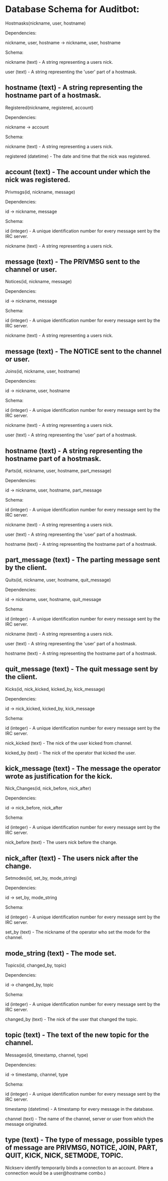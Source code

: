 Database Schema for Auditbot:
=============================

Hostmasks(nickname, user, hostname)

Dependencies:

nickname, user, hostname -> nickname, user, hostname

Schema:

nickname (text) - A string representing a users nick.

user (text) - A string representing the 'user' part of a hostmask.

hostname (text) - A string representing the hostname part of a hostmask.
----

Registered(nickname, registered, account)

Dependencies:

nickname -> account

Schema:

nickname (text) - A string representing a users nick.

registered (datetime) - The date and time that the nick was registered.

account (text) - The account under which the nick was registered.
----

Privmsgs(id, nickname, message)

Dependencies:

id -> nickname, message

Schema:

id (integer) - A unique identification number for every message sent by the IRC server.

nickname (text) - A string representing a users nick.

message (text) - The PRIVMSG sent to the channel or user.
----

Notices(id, nickname, message)

Dependencies:

id -> nickname, message

Schema:

id (integer) - A unique identification number for every message sent by the IRC server.

nickname (text) - A string representing a users nick.

message (text) - The NOTICE sent to the channel or user.
----

Joins(id, nickname, user, hostname)

Dependencies:

id -> nickname, user, hostname

Schema:

id (integer) - A unique identification number for every message sent by the IRC server.

nickname (text) - A string representing a users nick.

user (text) - A string representing the 'user' part of a hostmask.

hostname (text) - A string representing the hostname part of a hostmask.
----

Parts(id, nickname, user, hostname, part_message)

Dependencies:

id -> nickname, user, hostname, part_message

Schema:

id (integer) - A unique identification number for every message sent by the IRC server.

nickname (text) - A string representing a users nick.

user (text) - A string representing the 'user' part of a hostmask.

hostname (text) - A string representing the hostname part of a hostmask.

part_message (text) - The parting message sent by the client.
----

Quits(id, nickname, user, hostname, quit_message)

Dependencies:

id -> nickname, user, hostname, quit_message

Schema:

id (integer) - A unique identification number for every message sent by the IRC server.

nickname (text) - A string representing a users nick.

user (text) - A string representing the 'user' part of a hostmask.

hostname (text) - A string representing the hostname part of a hostmask.

quit_message (text) - The quit message sent by the client.
----

Kicks(id, nick_kicked, kicked_by, kick_message)

Dependencies:

id -> nick_kicked, kicked_by, kick_message

Schema:

id (integer) - A unique identification number for every message sent by the IRC server.

nick_kicked (text) - The nick of the user kicked from channel.

kicked_by (text) - The nick of the operator that kicked the user.

kick_message (text) - The message the operator wrote as justification for the kick.
----

Nick_Changes(id, nick_before, nick_after)

Dependencies:

id -> nick_before, nick_after

Schema:

id (integer) - A unique identification number for every message sent by the IRC server.

nick_before (text) - The users nick before the change.

nick_after (text) - The users nick after the change.
----

Setmodes(id, set_by, mode_string)

Dependencies:

id -> set_by, mode_string

Schema:

id (integer) - A unique identification number for every message sent by the IRC server.

set_by (text) - The nickname of the operator who set the mode for the channel.

mode_string (text) - The mode set.
----

Topics(id, changed_by, topic)

Dependencies:

id -> changed_by, topic

Schema:

id (integer) - A unique identification number for every message sent by the IRC server.

changed_by (text) - The nick of the user that changed the topic.

topic (text) - The text of the new topic for the channel.
----

Messages(id, timestamp, channel, type)

Dependencies:

id -> timestamp, channel, type

Schema:

id (integer) - A unique identification number for every message sent by the IRC server.

timestamp (datetime) - A timestamp for every message in the database.

channel (text) - The name of the channel, server or user from which the message originated.

type (text) - The type of message, possible types of message are PRIVMSG, NOTICE, JOIN, PART, QUIT, KICK, NICK, SETMODE, TOPIC.
----

Nickserv identify temporarily binds a connection to an account. (Here a connection would be a user@hostname combo.)
